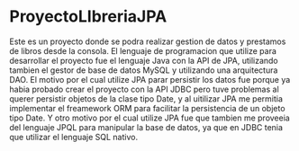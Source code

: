 # ProyectoLIbreriaJPA
Este es un proyecto donde se podra realizar gestion de datos y prestamos de libros desde la consola.
El lenguaje de programacion que utilize para desarrollar el proyecto fue el lenguaje Java con la API de JPA, utilizando tambien el gestor de base de datos MySQL
y utilizando una arquitectura DAO. El motivo por el cual utilize JPA parar persistir los datos fue porque ya habia probado crear el proyecto con la API JDBC pero
tuve problemas al querer persistir objetos de la clase tipo Date, y al uitilizar JPA me permitia implementar el freamework ORM para facilitar la persistencia de un
objeto tipo Date. Y otro motivo por el cual utilize JPA fue que tambien me proveeia del lenguaje JPQL para manipular la base de datos, ya que en JDBC tenia que utilizar
el lenguaje SQL nativo.
